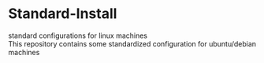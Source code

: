 # Standard-Install

standard configurations for linux machines  
This repository contains some standardized configuration for ubuntu/debian machines